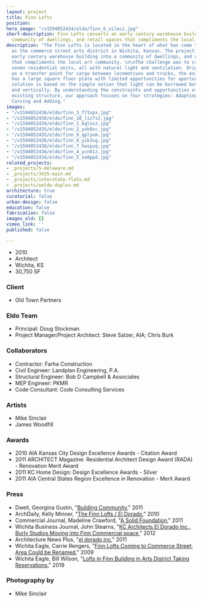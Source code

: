 ```yaml
---
layout: project
title: Finn Lofts
position: 
hero_image: "/v1594852434/eldo/finn_6_xilecz.jpg"
short-description: Finn Lofts converts an early century warehouse building into a
  community of dwellings, and retail spaces that compliments the local art community
description: "The Finn Lofts is located in the heart of what has come to be known
  as the commerce street arts district in Wichita, Kansas. The project converts an
  early century warehouse building into a community of dwellings, and retail spaces
  that compliments the local art community. \n\nThe challenge was to create twenty
  seven residential units, all with natural light and ventilation. Originally used
  as a transfer point for cargo between locomotives and trucks, the existing structure
  has a large square floor plate with limited opportunities for apertures to the exterior.\n\nThe
  solution is based on the simple notion that light can be borrowed both horizontally
  and vertically. By understanding the constraints and opportunities of the site and
  existing structure, our approach focuses on four strategies: Adapting, Removing,
  Carving and Adding."
images:
- "/v1594852436/eldo/finn_3_f71xpx.jpg"
- "/v1594852438/eldo/finn_10_liz7s2.jpg"
- "/v1594852434/eldo/finn_1_kglxsz.jpg"
- "/v1594852435/eldo/finn_2_yvk8sc.jpg"
- "/v1594852435/eldo/finn_9_qplyom.jpg"
- "/v1594852436/eldo/finn_8_yik3sg.jpg"
- "/v1594852438/eldo/finn_7_hwipuq.jpg"
- "/v1594852436/eldo/finn_4_ycn61z.jpg"
- "/v1594852434/eldo/finn_5_oo8ppd.jpg"
related_projects:
- _projects/5-delaware.md
- _projects/3435-main.md
- _projects/interstate-flats.md
- _projects/waldo-duplex.md
architecture: true
curatorial: false
urban-design: false
education: false
fabrication: false
images_old: []
vimeo_link: ''
published: false

---
```

* 2010
* Architect
* Wichita, KS
* 30,750 SF

### Client

* Old Town Partners

### Eldo Team

* Principal: Doug Stockman
* Project Manager/Project Architect: Steve Salzer, AIA; Chris Burk

### Collaborators

* Contractor: Farha Construction
* Civil Engineer: Landplan Engineering, P.A.
* Structural Engineer: Bob D Campbell & Associates
* MEP Engineer: PKMR
* Code Consultant: Code Consulting Services

### Artists

* Mike Sinclair
* James Woodfill

### Awards

* 2010 AIA Kansas City Design Excellence Awards - Citation Award
* 2011 ARCHITECT Magazine: Residential Architect Design Award (RADA) - Renovation Merit Award
* 2011 KC Home Design: Design Excellence Awards - Silver
* 2011 AIA Central States Region Excellence in Renovation - Merit Award

### Press

* Dwell, Georgina Gustin, "[Building Community](https://www.dwell.com/article/building-community-aeec9109)," 2011
* ArchDaily, Kelly Minner, "[The Finn Lofts / El Dorado](https://www.archdaily.com/97659/the-finn-lofts-el-dorado?ad_medium=widget&ad_name=more-from-office-article-show )," 2010
* Commercial Journal, Madeline Crawford, "[A Solid Foundation](downloads.ctfassets.net/7ceafwpo4r5g/qZGwQpqNGBMtzsyVBCFTT/9f4316d0b8953df33c57a6aca6605417/2011-Commercial_Journal-Finn_Lofts.pdf)," 2011
* Wichita Business Journal, John Stearns, "[KC Architects El Dorado Inc., Burly Studios Moving into Finn Commercial space](https://www.bizjournals.com/wichita/blog/2012/07/kc-architects-el-dorado-inc-burly.html)," 2012
* Architecture News Plus, "[el dorado inc]()," 2011
* Wichita Eagle, Carrie Rengers, "[Finn Lofts Coming to Commerce Street; Area Could be Renamed](assets.ctfassets.net/7ceafwpo4r5g/6xTRSlfraI3NXXGDKx5qTJ/ed521ca25fec4f58c06a1395b278c2f6/2009-Finn_Lofts_-Wichita_Eagle.pdf)," 2009
* Wichita Eagle, Bill Wilson, "[Lofts in Finn Building in Arts District Taking Reservations](assets.ctfassets.net/7ceafwpo4r5g/4ZbtZ1KKZbrMduZlSlTfmI/b893a0406707023a916f2ec61d1d8dfe/2009-Finn_s_Building-Wichita_Eagle.pdf )," 2019

### Photography by

* Mike Sinclair